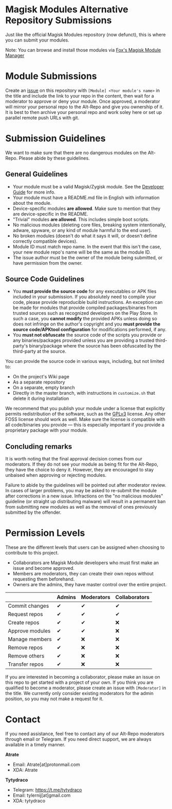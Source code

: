 # Magisk Modules Alternative Repository Submissions
Just like the official Magisk Modules repository (now defunct), this is where you can submit your modules.

Note: You can browse and install those modules via [Fox's Magisk Module Manager](https://github.com/Fox2Code/FoxMagiskModuleManager/releases)

# Module Submissions
Create an [issue](https://github.com/Magisk-Modules-Alt-Repo/submission/issues) on this repository with `[Module] <Your module's name>` in the title and include the link to your repo in the content, then wait for a moderator to approve or deny your module. Once approved, a moderator will mirror your personal repo to the Alt-Repo and give you ownership of it. It is best to then archive your personal repo and work soley here or set up parallel remote push URLs with git.

# Submission Guidelines
We want to make sure that there are no dangerous modules on the Alt-Repo. Please abide by these guidelines.

## General Guidelines

* Your module must be a valid Magisk/Zygisk module. See the [Developer Guide](https://topjohnwu.github.io/Magisk/guides.html) for more info.
* Your module must have a README.md file in English with information about the module.
* Device-specific modules **are allowed**. Make sure to mention that they are device-specific in the README.
* "Trivial" modules **are allowed**. This includes simple boot scripts.
* No malicious modules (deleting core files, breaking system intentionally, adware, spyware, or any kind of module harmful to the end user).
* No broken modules (doesn't do what it says it will, or doesn't define correctly compatible devices).
* Module ID must match repo name. In the event that this isn't the case, your new module repo's name will be the same as the module ID.
* The issue author must be the owner of the module being submitted, or have permission from the owner.

## Source Code Guidelines

* You **must provide the source code** for any executables or APK files included in your submission. If you absolutely need to compile your code, please provide reproducible build instructions. An exception can be made for modules that provide compiled packages/binaries from trusted sources such as recognized developers on the Play Store. In such a case, you **cannot modify** the provided APKs unless doing so does not infringe on the author's copyright and you **must provide the source code/APKtool configuration** for modifications performed, if any.
* You **must not obfuscate** the source code of the scripts you provide or any binaries/packages provided unless you are providing a trusted third-party's binary/package where the source has been obfuscated by the third-party at the source.

You can provide the source code in various ways, including, but not limited to:
* On the project's Wiki page
* As a separate repository
* On a separate, empty branch
* Directly in the master branch, with instructions in `customize.sh` that delete it during installation

We recommend that you publish your module under a license that explicitly permits redistribution of the software, such as the [GPLv3](https://www.gnu.org/licenses/gpl-howto.html) license. Any other FOSS license should work as well. Make sure the license is compatible with all code/binaries you provide — this is especially important if you provide a proprietary package with your module.

## Concluding remarks

It is worth noting that the final approval decision comes from our moderators. If they do not see your module as being fit for the Alt-Repo, they have the choice to deny it. However, they are encouraged to stay unbaised when approving or rejecting modules.

Failure to abide by the guidelines will be pointed out after moderator review. In cases of larger problems, you may be asked to re-submit the module after corrections in a new issue. Infractions on the "no malicious modules" guideline (or straight up distributing malware) will result in a permanent ban from submitting new modules as well as the removal of ones previously submitted by the offender.

<!-- # Migrating  Repositories -->
<!-- We have an internal (but publicly accessible) tool that makes migrating repositories to the Alt-Repo easy. Moderators should use [mmar-migrate](https://github.com/Magisk-Modules-Alt-Repo/mmar-migrate) (Magisk-Module-Alt-Repo Migrate) to migrate existing repositories to the Alt-Repo. -->
<!--  -->
<!-- Here is an example use case for this tool: -->
<!--  -->
<!-- 1. User A creates an issue titled `[Module] My Custom Module`. -->
<!-- 2. Moderator B approves the module submission. -->
<!-- 3. Moderator B navigates to their private mmar-migrate fork. -->
<!-- 4. Moderator B goes to the mmar-migrate Actions tab and enters the module information. -->
<!-- 5. Moderator B submits the Action and waits for the completion message. -->
<!-- 6. Moderator B navigates to the Alt-Repo clone and adds User A as a collaborator. -->
<!-- 7. Moderator B closes User A's issue. -->
<!-- 8. User A approves the invitation via email. -->
<!--  -->
<!-- The benefit of such a system is that moderators can be away from their computers and can handle all necessary migrations online through the GitHub website. This should speed up the module approval process significantly. -->

# Permission Levels
These are the different levels that users can be assigned when choosing to contribute to this project.

* Collaborators are Magisk Module developers who must first make an issue and become approved.
* Members are moderators, they can create their own repos without requesting them beforehand.
* Owners are the admins, they have master control over the entire project.

|                 	| Admins 	| Moderators 	| Collaborators 	|
|-----------------	|--------	|---------	|---------------	|
| Commit changes  	|    ✔   	|    ✔    	|       ✔       	|
| Request repos   	|    ✔   	|    ✔    	|       ✔       	|
| Create repos    	|    ✔   	|    ✔    	|       ❌       	|
| Approve modules  	|    ✔   	|    ✔    	|       ❌       	|
| Manage members  	|    ✔   	|    ❌    	|       ❌       	|
| Remove repos    	|    ✔   	|    ❌    	|       ❌       	|
| Remove others   	|    ✔   	|    ❌    	|       ❌       	|
| Transfer repos  	|    ✔   	|    ❌    	|       ❌       	|

If you are interested in becoming a collaborator, please make an issue on this repo to get started with a project of your own. If you think you are qualified to become a moderator, please create an issue with `[Moderator]` in the title. We currently only consider existing moderators for the admin position, so you may not make a request for it.

# Contact
If you need assistance, feel free to contact any of our Alt-Repo moderators through email or Telegram. If you need direct support, we are always available in a timely manner.

**Atrate**

* Email: Atrate[at]protonmail.com
* XDA: Atrate

**Tytydraco**

* Telegram: https://t.me/tytydraco
* Email: tylernij[at]gmail.com
* XDA: tytydraco
